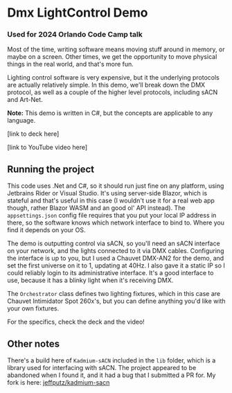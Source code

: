 # Dmx LightControl Demo
### Used for 2024 Orlando Code Camp talk

Most of the time, writing software means moving stuff around in memory, or maybe on a screen. Other times, we get the opportunity to move physical things in the real world, and that's more fun.

Lighting control software is very expensive, but it the underlying protocols are actually relatively simple. In this demo, we'll break down the DMX protocol, as well as a couple of the higher level protocols, including sACN and Art-Net.

__Note:__ This demo is written in C#, but the concepts are applicable to any language.

[link to deck here]

[link to YouTube video here]

## Running the project
This code uses .Net and C#, so it should run just fine on any platform, using Jetbrains Rider or Visual Studio. It's using server-side Blazor, which is stateful and that's useful in this case (I wouldn't use it for a real web app though, rather Blazor WASM and an good ol' API instead). The `appsettings.json` config file requires that you put your local IP address in there, so the software knows which network interface to bind to. Where you find it depends on your OS.

The demo is outputting control via sACN, so you'll need an sACN interface on your network, and the lights connected to it via DMX cables. Configuring the interface is up to you, but I used a Chauvet DMX-AN2 for the demo, and set the first universe on it to 1, updating at 40Hz. I also gave it a static IP so I could reliably login to its administrative interface. It's a good interface to use, because it has a blinky light when it's receiving DMX.

The `Orchestrator` class defines two lighting fixtures, which in this case are Chauvet Intimidator Spot 260x's, but you can define anything you'd like with your own fixtures.

For the specifics, check the deck and the video!

## Other notes
There's a build here of `Kadmium-sACN` included in the `lib` folder, which is a library used for interfacing with sACN. The project appeared to be abandoned when I found it, and it had a bug that I submitted a PR for. My fork is here: [jeffputz/kadmium-sacn](https://github.com/jeffputz/kadmium-sacn)
